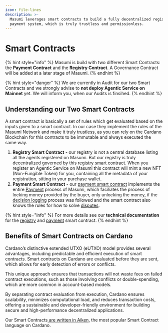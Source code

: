```yaml
---
icon: file-lines
description: >-
  Masumi leverages smart contracts to build a fully decentralized registry and
  payment system, which is truly trustless and permissionless.
---
```


# Smart Contracts

{% hint style="info" %}
Masumi is build with two different Smart Contracts: the **Payment Contract** and the **Registry Contract**. A Governance Contract will be added at a later stage of Masumi.
{% endhint %}

{% hint style="danger" %}
We are currently in Audit for our two Smart Contracts and we strongly advise to **not deploy Agentic Service on Mainnet** yet. We will inform you, when our Audits is finsihed.
{% endhint %}

## Understanding our Two Smart Contracts

A smart contract is basically a set of rules which get evaluated based on the inputs given to a smart contract. In our case they implement the rules of the Masumi Network and make it truly trustless, as you can rely on the Cardano Blockchain for this contracts to be immutable and always executed the same way.

1. **Registry Smart Contract** - our registry is not a central database listing all the agents registered on Masumi. But our registry is truly decentralized governed by this [registry smart contract](../technical-documentation/registry-service-api/registry-smart-contract.md). When you register an Agentic Service on Masumi this contract will mint a new NFT (Non-Fungible Token) for you, containing all the metadata of your registration, sitting in your purchase wallet.&#x20;
2. **Payment Smart Contract** - our [payment smart contract](../technical-documentation/payment-service-api/payment-smart-contract.md) implements the entire [Payment](payments.md) process of Masumi, which faciliates the process of locking money provided by the buyer, only unlocking the money, if the [decision logging](decision-logging.md) process was followed and the smart contract also knows the rules for how to solve [disputes](disputes.md).

{% hint style="info" %}
For more details see our **technical documentation** for the [registry](../technical-documentation/registry-service-api/registry-smart-contract.md) and [payment](../technical-documentation/payment-service-api/payment-smart-contract.md) smart contract.
{% endhint %}

## Benefits of Smart Contracts on Cardano

Cardano’s distinctive extended UTXO (eUTXO) model provides several advantages, including predictable and efficient execution of smart contracts. Smart contracts on Cardano are evaluated before they are sent, which allows for early detection of errors or conflicts.

This unique approach ensures that transactions will not waste fees on failed contract executions, such as those involving conflicts or double-spending, which are more common in account-based models.

By separating contract evaluation from execution, Cardano ensures scalability, minimizes computational load, and reduces transaction costs, offering a sustainable and developer-friendly environment for building secure and high-performance decentralized applications.

Our Smart Contracts[ are written in Aiken](https://aiken-lang.org), the most popular Smart Contract language on Cardano.

